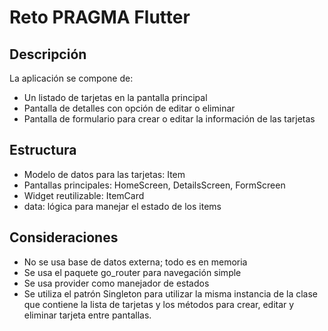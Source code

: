 # Reto PRAGMA Flutter

## Descripción

La aplicación se compone de:

- Un listado de tarjetas en la pantalla principal
- Pantalla de detalles con opción de editar o eliminar
- Pantalla de formulario para crear o editar la información de las tarjetas

## Estructura

- Modelo de datos para las tarjetas: Item
- Pantallas principales: HomeScreen, DetailsScreen, FormScreen
- Widget reutilizable: ItemCard
- data: lógica para manejar el estado de los items

## Consideraciones

- No se usa base de datos externa; todo es en memoria
- Se usa el paquete go_router para navegación simple
- Se usa provider como manejador de estados
- Se utiliza el patrón Singleton para utilizar la misma instancia de la clase que contiene la lista de tarjetas y los métodos para crear, editar y eliminar tarjeta entre pantallas. 
